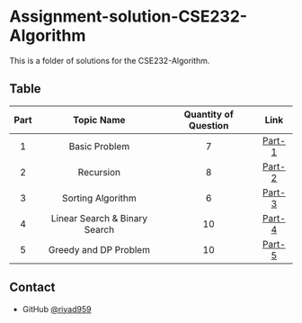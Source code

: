 # Assignment-solution-CSE232-Algorithm
This is a folder of solutions for the CSE232-Algorithm.
## Table
| **Part** | **Topic Name**                | **Quantity of Question** | **Link** |
|:--------:|:-----------------------------:|:------------------------:|:--------:|
| 1        | Basic Problem                 | 7                        |<a href="https://github.com/Riyad959/Assignment-solution-CSE232-Algorithm/tree/b395a341b2fc514ba513296978edfdbf9e11db5e/Part-1" target="_blank">Part-1</a>|
| 2        | Recursion                     | 8                        |<a href="https://github.com/Riyad959/Assignment-solution-CSE232-Algorithm/tree/b395a341b2fc514ba513296978edfdbf9e11db5e/Part-2" target="_blank">Part-2</a>|
| 3        | Sorting Algorithm             | 6                        |<a href="https://github.com/Riyad959/Assignment-solution-CSE232-Algorithm/tree/b395a341b2fc514ba513296978edfdbf9e11db5e/Part-3" target="_blank">Part-3</a>|
| 4        | Linear Search & Binary Search | 10                       |<a href="https://github.com/Riyad959/Assignment-solution-CSE232-Algorithm/tree/b395a341b2fc514ba513296978edfdbf9e11db5e/Part-4" target="_blank">Part-4</a>|
| 5        | Greedy and DP Problem         | 10                       |<a href="Part-5" target="_blank">Part-5</a>|

## Contact
- GitHub [@riyad959](https://github.com/riyad959)